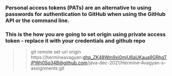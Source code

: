 
### Personal access tokens (PATs) are an alternative to using passwords for authentication to GitHub when using the GitHub API or the command line.

### This is the how you are going to set origin using private access token - replace it with your credentials and github repo   
>>git remote set-url origin https://hermineavagyan: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@github.com/java-dec-2021/Hermine-Avagyan-s-assignments.git
